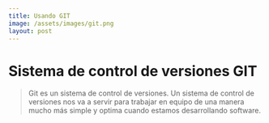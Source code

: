 ```yaml
---
title: Usando GIT
image: /assets/images/git.png
layout: post
---
```


# Sistema de control de versiones GIT

>Git es un sistema de control de versiones. Un sistema de control de versiones nos va a servir para trabajar en equipo de una manera mucho más simple y optima cuando estamos desarrollando software.




